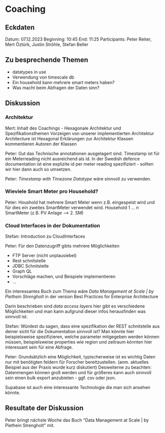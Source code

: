 # Coaching

## Eckdaten

Datum: 07.12.2023 
Beginning: 10:45
End: 11:25
Participants: Peter Reiter, Mert Öztürk, Justin Ströhle, Stefan Beller

## Zu besprechende Themen

- datatypes in use
- Verwendung von timescale db
- Ein household kann mehrere smart meters haben?
- Was macht beim Abfragen der Daten sinn?

## Diskussion

### Architektur

Mert: Inhalt des Coachings - Hexagonale Architektur und Spezifikationsthemen
Vorzeigen von unserer implementierten Architektur
Architecture ist Hexagonal
Erklärungen zur Architektur
Klassen kommentieren
Autoren der Klassen

Peter: Gut das Technische annotationen ausgelagert sind. Timestamp ist für ein Meterreading nicht ausreichend als id. In der Swedish defence documentation ist eine explizite id per meter reading spezifiziert - sollten wir hier dann auch so umsetzen.

Peter: _Timestamp with Timezone Datatype_ wäre sinnvoll zu verwenden.

### Wieviele Smart Meter pro Household?

Peter: Houshold hat mehrere Smart Meter wenn z.B. eingespeist wird und für dies ein zweites SmartMeter verwendet wird.
Household 1 ... n SmartMeter (z.B. PV Anlage --> 2. SM)

### Cloud Interfaces in der Dokumentation

Stefan: Introduction zu CloudInterfaces

Peter: 
Für den Datenzugriff gibts mehrere Möglichkeiten
- FTP Server (nicht unplausiebel)
- Rest schnitstelle
- JDBC Schnitstelle
- Graph QL
- Vorschläge machen, und Beispiele implementieren
- ...

Ein interessantes Buch zum Thema wäre _Data Management at Scale | by Piethein Strengholt_
in der version Best Practices for Enterprise Architecture

Darin beschrieben sind _data access layers_ hier gibt es verschiedene Möglichkeiten und man kann aufgrund dieser infos herausfinden was sinnvoll ist.

Stefan: Würdest du sagen, dass eine spezifikation der REST schnitstelle aus deiner sicht für die Dokumentation sinnvoll ist? Man könnte hier beispielsweise spezifizieren, welche parameter mitgegeben werden können müssen, beispielsweise properties wie region und zeitraum könnten hier interessant sein für eine Abfrage.

Peter: Grundsätzlich eine Möglichkeit, typischerweise ist es wichtig Daten nur mit benötigten feldern für Forscher bereitzustellen. (anm. aktuelles Beispiel aus der Praxis wurde kurz diskutiert) Desweiterne zu beachten: Datenmengen können groß werden und für größeres kann auch sinnvoll sein einen bulk export anzubieten - ggf. csv oder json.

Supabase ist auch eine interessante Technologie die man sich ansehen könnte.

## Resultate der Diskussion

Peter bringt nächste Woche das Buch "Data Management at Scale | by Piethein Strengholt" mit.
